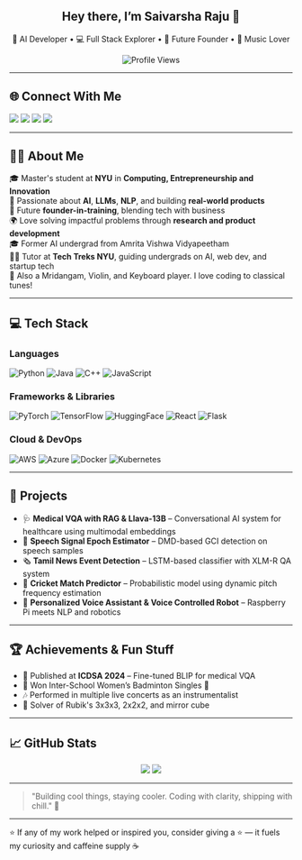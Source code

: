 <h2 align="center">Hey there, I’m Saivarsha Raju 👋</h2>
<p align="center">
🚀 AI Developer • 💻 Full Stack Explorer • 🎯 Future Founder • 🎵 Music Lover
</p>

<p align="center">
  <img src="https://komarev.com/ghpvc/?username=RSaivarsha&label=Profile%20Views&color=blue&style=flat-square" alt="Profile Views" />
</p>

---

## 🌐 Connect With Me

[<img src="https://img.shields.io/badge/LinkedIn-Saivarsha%20Raju-0077B5?style=for-the-badge&logo=linkedin&logoColor=white" />](https://www.linkedin.com/in/sai-varsha-raju/)
[<img src="https://img.shields.io/badge/GitHub-RSaivarsha-181717?style=for-the-badge&logo=github&logoColor=white" />](https://github.com/RSaivarsha)
[<img src="https://img.shields.io/badge/Email-saivarsharaju@nyu.edu-D14836?style=for-the-badge&logo=gmail&logoColor=white" />](mailto:saivarsharaju@nyu.edu)
[<img src="https://img.shields.io/badge/Resume-View-ff69b4?style=for-the-badge" />](https://tinyurl.com/SaivarshaRajuResume)

---

## 👨‍💻 About Me

🎓 Master's student at **NYU** in **Computing, Entrepreneurship and Innovation**  
🧠 Passionate about **AI**, **LLMs**, **NLP**, and building **real-world products**  
🎯 Future **founder-in-training**, blending tech with business  
🌍 Love solving impactful problems through **research and product development**  
🎓 Former AI undergrad from Amrita Vishwa Vidyapeetham  
👨‍🏫 Tutor at **Tech Treks NYU**, guiding undergrads on AI, web dev, and startup tech  
🎵 Also a Mridangam, Violin, and Keyboard player. I love coding to classical tunes!

---

## 💻 Tech Stack

### Languages  
![Python](https://img.shields.io/badge/Python-3776AB?style=for-the-badge&logo=python&logoColor=white)
![Java](https://img.shields.io/badge/Java-ED8B00?style=for-the-badge&logo=java&logoColor=white)
![C++](https://img.shields.io/badge/C++-00599C?style=for-the-badge&logo=c%2B%2B&logoColor=white)
![JavaScript](https://img.shields.io/badge/JavaScript-F7DF1E?style=for-the-badge&logo=javascript&logoColor=black)

### Frameworks & Libraries  
![PyTorch](https://img.shields.io/badge/PyTorch-EE4C2C?style=for-the-badge&logo=pytorch&logoColor=white)
![TensorFlow](https://img.shields.io/badge/TensorFlow-FF6F00?style=for-the-badge&logo=tensorflow&logoColor=white)
![HuggingFace](https://img.shields.io/badge/HuggingFace-FFD21F?style=for-the-badge&logo=huggingface&logoColor=black)
![React](https://img.shields.io/badge/React-20232A?style=for-the-badge&logo=react&logoColor=61DAFB)
![Flask](https://img.shields.io/badge/Flask-000000?style=for-the-badge&logo=flask&logoColor=white)

### Cloud & DevOps  
![AWS](https://img.shields.io/badge/AWS-FF9900?style=for-the-badge&logo=amazonaws&logoColor=white)
![Azure](https://img.shields.io/badge/Azure-0078D4?style=for-the-badge&logo=microsoftazure&logoColor=white)
![Docker](https://img.shields.io/badge/Docker-2496ED?style=for-the-badge&logo=docker&logoColor=white)
![Kubernetes](https://img.shields.io/badge/Kubernetes-326CE5?style=for-the-badge&logo=kubernetes&logoColor=white)

---

## 🚀 Projects

- 🩺 **Medical VQA with RAG & Llava-13B** – Conversational AI system for healthcare using multimodal embeddings  
- 🎤 **Speech Signal Epoch Estimator** – DMD-based GCI detection on speech samples  
- 🗞️ **Tamil News Event Detection** – LSTM-based classifier with XLM-R QA system  
- 🏏 **Cricket Match Predictor** – Probabilistic model using dynamic pitch frequency estimation  
- 🧠 **Personalized Voice Assistant & Voice Controlled Robot** – Raspberry Pi meets NLP and robotics

---

## 🏆 Achievements & Fun Stuff

- 🧪 Published at **ICDSA 2024** – Fine-tuned BLIP for medical VQA  
- 🏸 Won Inter-School Women’s Badminton Singles 🥈  
- 🎶 Performed in multiple live concerts as an instrumentalist  
- 🧩 Solver of Rubik's 3x3x3, 2x2x2, and mirror cube

---

## 📈 GitHub Stats

<p align="center">
  <img src="https://github-readme-stats.vercel.app/api?username=RSaivarsha&show_icons=true&theme=radical" />
  <img src="https://github-readme-streak-stats.herokuapp.com/?user=RSaivarsha&theme=radical" />
</p>

---

> "Building cool things, staying cooler. Coding with clarity, shipping with chill." 🌊

---

⭐️ If any of my work helped or inspired you, consider giving a ⭐ — it fuels my curiosity and caffeine supply ☕
